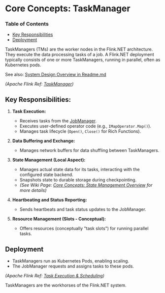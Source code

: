 # Core Concepts: TaskManager

### Table of Contents
- [Key Responsibilities](#key-responsibilities)
- [Deployment](#deployment)

TaskManagers (TMs) are the worker nodes in the Flink.NET architecture. They execute the data processing tasks of a job. A Flink.NET deployment typically consists of one or more TaskManagers, running in parallel, often as Kubernetes pods.

See also: [System Design Overview in Readme.md](../../../Readme.md#system-design-overview)

*(Apache Flink Ref: [TaskManager](https://nightlies.apache.org/flink/flink-docs-stable/docs/concepts/flink_architecture/#taskmanager))*

## Key Responsibilities:

1.  **Task Execution:**
    *   Receives tasks from the [JobManager](./Core-Concepts-JobManager.md).
    *   Executes user-defined operator code (e.g., `IMapOperator.Map()`).
    *   Manages task lifecycle (`Open()`, `Close()` for Rich Functions).

2.  **Data Buffering and Exchange:**
    *   Manages network buffers for data shuffling between TaskManagers.

3.  **State Management (Local Aspect):**
    *   Manages actual state data for its tasks, interacting with the configured state backend.
    *   Snapshots state to durable storage during checkpointing.
    *   *(See Wiki Page: [Core Concepts: State Management Overview](./Core-Concepts-State-Management-Overview.md) for more details)*

4.  **Heartbeating and Status Reporting:**
    *   Sends heartbeats and task status updates to the JobManager.

5.  **Resource Management (Slots - Conceptual):**
    *   Offers resources (conceptually "task slots") for running parallel tasks.

## Deployment

*   TaskManagers run as Kubernetes Pods, enabling scaling.
*   The JobManager requests and assigns tasks to these pods.

*(Apache Flink Ref: [Task Execution & Scheduling](https://nightlies.apache.org/flink/flink-docs-stable/docs/internals/task_scheduling/))*

TaskManagers are the workhorses of the Flink.NET system.